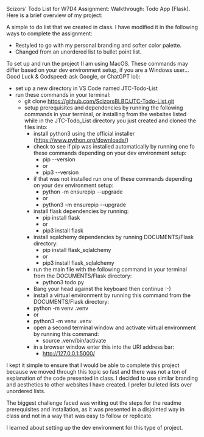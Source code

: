 Scizors' Todo List for W7D4 Assignment: Walkthrough: Todo App (Flask). Here is a brief overview of my project:

A simple to do list that we created in class. I have modified it in the following ways to complete the assignment:
  - Restyled to go with my personal branding and softer color palette.
  - Changed from an unordered list to bullet point list.

To set up and run the project (I am using MacOS. These commands may differ based on your dev environment setup, if you are a Windows user... Good Luck & Godspeed: ask Google, or ChatGPT lol):
  - set up a new directory in VS Code named JTC-Todo-List
  - run these commands in your terminal:
    - git clone https://github.com/ScizorsBLBC/JTC-Todo-List.git
    - setup prerequisites and dependencies by running the following commands in your terminal, or installing from the websites listed while in the JTC-Todo_List directory you just created and cloned the files into:
      - install python3 using the official installer (https://www.python.org/downloads/)
      - check to see if pip was installed automatically by running one fo these commands depending on your dev environment setup:
        - pip --version
         - or
        - pip3 --version
      - if that was not installed run one of these commands depending on your dev environment setup:
        - python -m ensurepip --upgrade
         - or
        - python3 -m ensurepip --upgrade
      - install flask dependencies by running:
        - pip install flask
         - or
        - pip3 install flask
      - install sqalchemy dependencies by running DOCUMENTS/Flask directory:
        - pip install flask_sqlalchemy
         - or
        - pip3 install flask_sqlalchemy 
      - run the main file with the following command in your terminal from the DOCUMENTS/Flask directory:
        - python3 todo.py
      -  Bang your head against the keyboard then continue :-)
      -  install a virtual environment by running this command from the DOCUMENTS/Flask directory:
        - python -m venv .venv
         - or
        - python3 -m venv .venv
      - open a second terminal window and activate virtual environment by running this command:
        - source .venv/bin/activate
      - in a browser window enter this into the URl address bar:
        - http://127.0.0.1:5000/
       
I kept it simple to ensure that I would be able to complete this project because we moved through this topic so fast and there was not a ton of explanation of the code presented in class. I decided to use similar branding and aesthetics to other websites I have created. I prefer bulleted lists over unordered lists. 

The biggest challenge faced was writing out the steps for the readme prerequisites and installation, as it was presented in a disjointed way in class and not in a way that was easy to follow or replicate. 

I learned about setting up the dev environment for this type of project.

